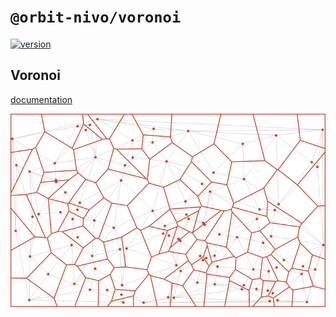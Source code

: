 # `@orbit-nivo/voronoi`

[![version](https://img.shields.io/npm/v/@orbit-nivo/voronoi.svg?style=flat-square)](https://www.npmjs.com/package/@orbit-nivo/voronoi)

## Voronoi

[documentation](http://nivo.rocks/voronoi)

![Voronoi](https://raw.githubusercontent.com/plouc/nivo/master/packages/voronoi/doc/voronoi.png)
